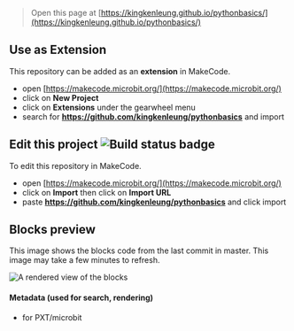 
> Open this page at [https://kingkenleung.github.io/pythonbasics/](https://kingkenleung.github.io/pythonbasics/)

## Use as Extension

This repository can be added as an **extension** in MakeCode.

* open [https://makecode.microbit.org/](https://makecode.microbit.org/)
* click on **New Project**
* click on **Extensions** under the gearwheel menu
* search for **https://github.com/kingkenleung/pythonbasics** and import

## Edit this project ![Build status badge](https://github.com/kingkenleung/pythonbasics/workflows/MakeCode/badge.svg)

To edit this repository in MakeCode.

* open [https://makecode.microbit.org/](https://makecode.microbit.org/)
* click on **Import** then click on **Import URL**
* paste **https://github.com/kingkenleung/pythonbasics** and click import

## Blocks preview

This image shows the blocks code from the last commit in master.
This image may take a few minutes to refresh.

![A rendered view of the blocks](https://github.com/kingkenleung/pythonbasics/raw/master/.github/makecode/blocks.png)

#### Metadata (used for search, rendering)

* for PXT/microbit
<script src="https://makecode.com/gh-pages-embed.js"></script><script>makeCodeRender("{{ site.makecode.home_url }}", "{{ site.github.owner_name }}/{{ site.github.repository_name }}");</script>
